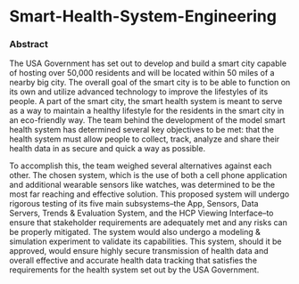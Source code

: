 # Smart-Health-System-Engineering

### Abstract

The USA Government has set out to develop and build a smart city capable of hosting over 50,000 residents and will be located within 50 miles of a nearby big city. The overall goal of the smart city is to be able to function on its own and utilize advanced technology to improve the lifestyles of its people. A part of the smart city, the smart health system is meant to serve as a way to maintain a healthy lifestyle for the residents in the smart city in an eco-friendly way. The team behind the development of the model smart health system has determined several key objectives to be met: that the health system must allow people to collect, track, analyze and share their health data in as secure and quick a way as possible.

To accomplish this, the team weighed several alternatives against each other. The chosen system, which is the use of both a cell phone application and additional wearable sensors like watches, was determined to be the most far reaching and effective solution. This proposed system will undergo rigorous testing of its five main subsystems–the App, Sensors, Data Servers, Trends & Evaluation System, and the HCP Viewing Interface–to ensure that stakeholder requirements are adequately met and any risks can be properly mitigated. The system would also undergo a modeling & simulation experiment to validate its capabilities. This system, should it be approved, would ensure highly secure transmission of health data and overall effective and accurate health data tracking that satisfies the requirements for the health system set out by the USA Government.
